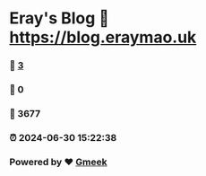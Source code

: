 # Eray's Blog :link: https://blog.eraymao.uk 
### :page_facing_up: [3](https://blog.eraymao.uk/tag.html) 
### :speech_balloon: 0 
### :hibiscus: 3677 
### :alarm_clock: 2024-06-30 15:22:38 
### Powered by :heart: [Gmeek](https://github.com/Meekdai/Gmeek)
